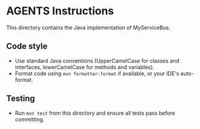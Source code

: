 # AGENTS Instructions

This directory contains the Java implementation of MyServiceBus.

## Code style
- Use standard Java conventions (UpperCamelCase for classes and interfaces, lowerCamelCase for methods and variables).
- Format code using `mvn formatter:format` if available, or your IDE's auto-format.

## Testing
- Run `mvn test` from this directory and ensure all tests pass before committing.
